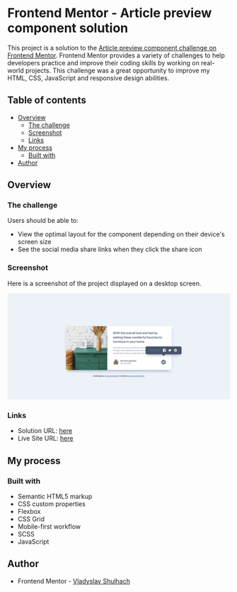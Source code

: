 # Frontend Mentor - Article preview component solution

This project is a solution to the [Article preview component challenge on Frontend Mentor](https://www.frontendmentor.io/challenges/article-preview-component-dYBN_pYFT). Frontend Mentor provides a variety of challenges to help developers practice and improve their coding skills by working on real-world projects. This challenge was a great opportunity to improve my HTML, CSS, JavaScript and responsive design abilities.

## Table of contents

- [Overview](#overview)
  - [The challenge](#the-challenge)
  - [Screenshot](#screenshot)
  - [Links](#links)
- [My process](#my-process)
  - [Built with](#built-with)
- [Author](#author)

## Overview

### The challenge

Users should be able to:

- View the optimal layout for the component depending on their device's screen size
- See the social media share links when they click the share icon

### Screenshot

Here is a screenshot of the project displayed on a desktop screen.

![](./preview.png)

### Links

- Solution URL: [here](https://your-solution-url.com)
- Live Site URL: [here](https://your-live-site-url.com)

## My process

### Built with

- Semantic HTML5 markup
- CSS custom properties
- Flexbox
- CSS Grid
- Mobile-first workflow
- SCSS
- JavaScript

## Author

- Frontend Mentor - [Vladyslav Shulhach](https://www.frontendmentor.io/profile/vladyslav-shulhach)
